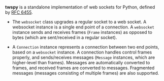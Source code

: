 **twspy** is a standalone implementation of web sockets for Python, defined by
[RFC 6455](http://tools.ietf.org/html/rfc6455).

- The `websocket` class upgrades a regular socket to a web socket. A websocket
  instance is a single end point of a connection. A `websocket` instance sends
  and receives frames (`Frame` instances) as opposed to bytes (which are
  sent/received in a regular socket).

- A `Connection` instance represents a connection between two end points, based
  on a `websocket` instance. A connection handles control frames properly, and
  sends/receives messages (`Message` instances, which are higher-level than
  frames). Messages are automatically converted to frames, and received frames
  are converted to messages. Fragmented messages (messages consisting of
  multiple frames) are also supported.
